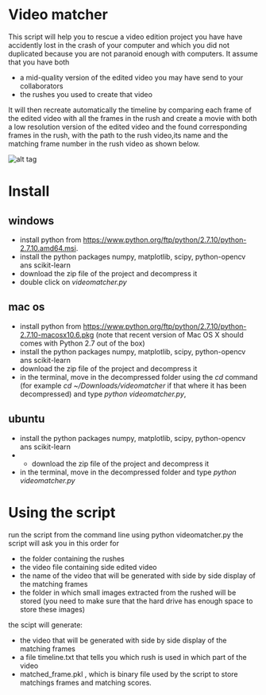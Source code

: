 # Video matcher

This script will help you to rescue a video edition project you have  have accidently lost in the crash of your computer and which you did not duplicated because you are not paranoid enough with computers. 
It assume that you have both 
- a mid-quality version of the edited video you may have send to your collaborators
- the rushes you used to create that video

It will then recreate automatically the timeline by comparing each frame of the edited video with all the frames in the rush and create a movie with both a low resolution version of the edited video and the found corresponding frames in the rush, with the path to the rush video,its name and the matching frame number in the rush video as shown below.

![alt tag](https://raw.github.com/martinGithub/videomatcher/master/example.png)

# Install

## windows

* install python from https://www.python.org/ftp/python/2.7.10/python-2.7.10.amd64.msi.
* install the python packages numpy, matplotlib, scipy, python-opencv ans scikit-learn
* download the zip file of the project and decompress it 
* double click on *videomatcher.py*

## mac os

* install python from https://www.python.org/ftp/python/2.7.10/python-2.7.10-macosx10.6.pkg (note that recent version of Mac OS X should comes with Python 2.7 out of the box)
* install the python packages numpy, matplotlib, scipy, python-opencv ans scikit-learn
* download the zip file of the project and decompress it 
* in the terminal, move in the decompressed folder using the *cd* command (for example *cd ~/Downloads/videomatcher* if that where it has been decompressed) and type *python videomatcher.py*,

## ubuntu

* install the python packages numpy, matplotlib, scipy, python-opencv ans scikit-learn
* * download the zip file of the project and decompress it 
* in the terminal, move in the decompressed folder and type *python videomatcher.py*

# Using the script

run the script from the command line using
python videomatcher.py
the script will ask you in this order for 
- the folder containing the rushes
- the video file containing side  edited video
- the name of the video that  will be generated with side by side display of the matching frames
- the folder in which small images extracted from the rushed will be stored (you need to make sure that the hard drive has
 enough space to store these images)

the scipt will generate:
- the video that  will be generated with side by side display of the matching frames
- a file timeline.txt that tells you which rush is used in which part of the video
- matched_frame.pkl , which is binary file used by the script to store matchings frames and matching scores.




  

